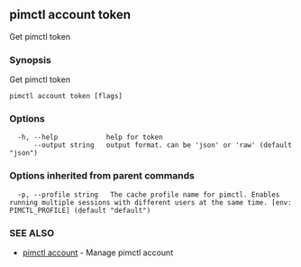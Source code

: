 ## pimctl account token

Get pimctl token

### Synopsis

Get pimctl token

```
pimctl account token [flags]
```

### Options

```
  -h, --help            help for token
      --output string   output format. can be 'json' or 'raw' (default "json")
```

### Options inherited from parent commands

```
  -p, --profile string   The cache profile name for pimctl. Enables running multiple sessions with different users at the same time. [env: PIMCTL_PROFILE] (default "default")
```

### SEE ALSO

* [pimctl account](pimctl_account.md)	 - Manage pimctl account

